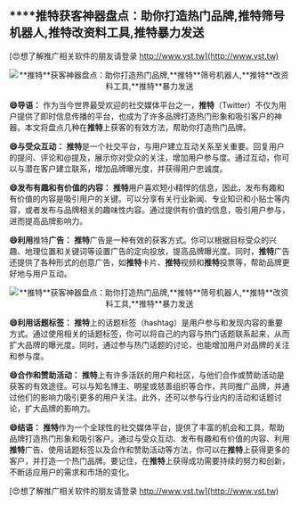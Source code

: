 ## ****推特**获客神器盘点：助你打造热门品牌,**推特**筛号机器人,**推特**改资料工具,**推特**暴力发送**

[😍想了解推广相关软件的朋友请登录 http://www.vst.tw](http://www.vst.tw)

 <center><img src="https://vst.tw/MP4/tuiguang/png/3.png" alt="**推特**获客神器盘点：助你打造热门品牌,**推特**筛号机器人,**推特**改资料工具,**推特**暴力发送"></center>

**😄导语：**
作为当今世界最受欢迎的社交媒体平台之一，**推特**（Twitter）不仅为用户提供了即时信息传播的平台，也成为了许多品牌打造热门形象和吸引客户的神器。本文将盘点几种在**推特**上获客的有效方法，帮助你打造热门品牌。

**😄与受众互动：**
**推特**是一个社交平台，与用户建立互动关系至关重要。回复用户的提问、评论和@提及，展示你对受众的关注，增加用户参与度。通过互动，你可以与潜在客户建立联系，增加品牌曝光度，并获得用户忠诚度。

**😄发布有趣和有价值的内容：**
**推特**用户喜欢短小精悍的信息，因此，发布有趣和有价值的内容是吸引用户的关键。可以分享有关行业新闻、专业知识和小贴士等内容，或者发布与品牌相关的趣味性内容。通过提供有价值的信息，吸引用户参与，进而提高品牌影响力。

**😄利用**推特**广告：**
**推特**广告是一种有效的获客方式。你可以根据目标受众的兴趣、地理位置和关键词等设置广告的定向投放，提高品牌曝光度。同时，**推特**广告还提供了各种形式的创意广告，如**推特**卡片、**推特**视频和**推特**投票等，帮助品牌更好地与用户互动。

 <center><img src="https://vst.tw/MP4/tuiguang/png/5.png" alt="**推特**获客神器盘点：助你打造热门品牌,**推特**筛号机器人,**推特**改资料工具,**推特**暴力发送"></center>

**😄利用话题标签：**
**推特**上的话题标签（hashtag）是用户参与和发现内容的重要方式。通过使用相关的话题标签，你可以将自己的内容与热门话题联系起来，从而扩大品牌的曝光度。同时，通过参与热门话题的讨论，也能增加用户对品牌的关注和参与度。

**😄合作和赞助活动：**
**推特**上有许多活跃的用户和社区，与他们合作或赞助活动是获客的有效途径。可以与知名博主、明星或慈善组织等合作，共同推广品牌，并通过他们的影响力吸引更多的用户关注。此外，还可以参与行业内的活动和话题讨论，扩大品牌的影响力。

**😄结语：**
**推特**作为一个全球性的社交媒体平台，提供了丰富的机会和工具，帮助品牌打造热门形象和吸引客户。通过与受众互动、发布有趣和有价值的内容、利用**推特**广告、使用话题标签以及合作和赞助活动等方法，你可以在**推特**上获得更多的客户，并打造一个热门品牌。要记住，在**推特**上获得成功需要持续的努力和创新，不断适应用户的需求和市场的变化。

[😍想了解推广相关软件的朋友请登录 http://www.vst.tw](http://www.vst.tw)



